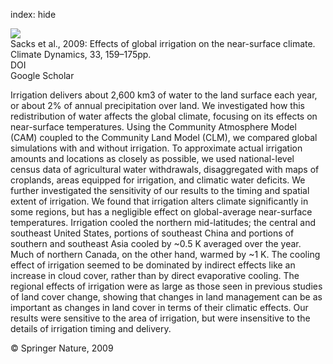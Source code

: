 index: hide

<div class="Citation">
    <div class="Citation-thumb CitationThumb-linked"  data-href="https://doi.org/10.1007/s00382-008-0445-z">
      <img src="https://static.claimspace.cloud/climate-study-static/refs/thumbs/7/Sacks_et_al_2009-thumb.png" />
    </div>

  <div class="Citation-body">
    <div class="Citation-text">Sacks et al., 2009: Effects of global irrigation on the near-surface climate. <span class="Article-journal">Climate Dynamics, </span><span class="Article-volume">33, </span>159–175pp.</div>
    <div class="Citation-links">
      <div class="CitationLink" data-href="https://doi.org/10.1007/s00382-008-0445-z">
        <div class="CitationLink-icon CitationLink-Doi"></div>
        <div class="CitationLink-text">DOI</div>
      </div>
      <div class="CitationLink" data-href="https://scholar.google.com/scholar?q=10.1007/s00382-008-0445-z">
        <div class="CitationLink-icon CitationLink-Scholar"></div>
        <div class="CitationLink-text">Google Scholar</div>
      </div>
    </div>
  </div>
</div>

Irrigation delivers about 2,600 km3 of water to the land surface each year, or about 2% of annual precipitation over land. We investigated how this redistribution of water affects the global climate, focusing on its effects on near-surface temperatures. Using the Community Atmosphere Model (CAM) coupled to the Community Land Model (CLM), we compared global simulations with and without irrigation. To approximate actual irrigation amounts and locations as closely as possible, we used national-level census data of agricultural water withdrawals, disaggregated with maps of croplands, areas equipped for irrigation, and climatic water deficits. We further investigated the sensitivity of our results to the timing and spatial extent of irrigation. We found that irrigation alters climate significantly in some regions, but has a negligible effect on global-average near-surface temperatures. Irrigation cooled the northern mid-latitudes; the central and southeast United States, portions of southeast China and portions of southern and southeast Asia cooled by ~0.5 K averaged over the year. Much of northern Canada, on the other hand, warmed by ~1 K. The cooling effect of irrigation seemed to be dominated by indirect effects like an increase in cloud cover, rather than by direct evaporative cooling. The regional effects of irrigation were as large as those seen in previous studies of land cover change, showing that changes in land management can be as important as changes in land cover in terms of their climatic effects. Our results were sensitive to the area of irrigation, but were insensitive to the details of irrigation timing and delivery.

<div class="Citation-copy">
&copy; Springer Nature, 2009
</div>